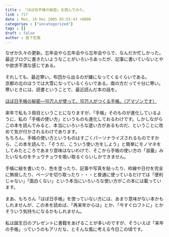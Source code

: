 ```yaml
---
title : 「ほぼ日手帳の秘密」を読んでみた。
link : 717
date : Mon, 19 Dec 2005 05:55:43 +0000
categories : ["uncategorized"]
tags : []
draft : false
author : 倉下忠憲
---
```


なぜか久々の更新。忘年会やら忘年会やら忘年会やらで、なんだか忙しかった。<BR>最近ブログに書きたいようなことがいろいろあったが、記事に書いていないとやや欲求不満な感じである。<BR><BR>それしても、最近寒い。布団から出るのが嫌になってくるぐらいである。<BR>京都の北のほうでは大雪になっているくらいである。南の方だって十分に寒い。<BR>寒いときには、読書ということで、最近読んだ本の話を。<BR><BR><A HREF="http://www.amazon.co.jp/exec/obidos/ASIN/4344010639/249-5695915-6887545" TARGET="_blank">ほぼ日手帳の秘密―10万人が使って、10万人がつくる手帳。（アマゾンです）</A><BR><BR>来年で私も３冊目ということになりますが、「手帳」そのものが進化しているように、私の「手帳の使い方」というものも進化しておるわけです。しかしながらこの本を読んでみると、本当にいろいろな遣い方があるものだ、ということに改めて気が付かされるわけであります。<BR>もちろん、手帳の使い方というものはすごくパーソナライズされるものですから、この本を読んで、「そうだ、こういう使い方をしよう」と簡単にモノマネをしてみたところであまり意味はないわけで、そこから手帳の使い方の「滋養」みたいなものをチュウチュウを吸い取るぐらいしかできません。<BR><BR>手帳に絵を書いたり、色を塗ったり、記事や写真を貼ったり、枠線や日付を完全に無視したり、ページを切り取ったり・・・と普通に使っているだけでは「便利じゃない」「面白くない」という本当にいろいろな使い方がこの本には載っています。<BR><BR>まあ、もちろん「ほぼ日手帳」を使っていない方には、あまり意味がない本かもしれませんが、この本を読めば、「再来年からは」とか、「今すぐロフトに」とかそういう気持ちになるかもしれません。<BR><BR>私は誕生日のプレゼントに書籍をあげることが多いのですが、そういえば「来年の手帳」っていうのもアリだな、とそんな風に考える今日この頃です。<br><br>
